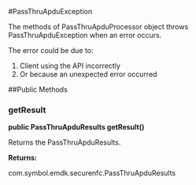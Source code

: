 #PassThruApduException

The methods of PassThruApduProcessor object throws PassThruApduException when an error
 occurs.

The error could be due to:

1. Client using the API incorrectly
2. Or because an unexpected error occurred

##Public Methods

### getResult

**public PassThruApduResults getResult()**

Returns the PassThruApduResults.

**Returns:**

com.symbol.emdk.securenfc.PassThruApduResults
